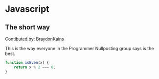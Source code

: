 # Javascript

## The short way
Contibuted by: [BraydonKains](https://github.com/BraydonKains)

This is the way everyone in the Programmer Nullposting group says is the best.

```javascript
function isEven(x) {
	return x % 2 === 0;
}
```
